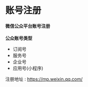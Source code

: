 # 账号注册

#### 微信公众平台账号注册

**公众账号类型**

* 订阅号
* 服务号
* 企业号
* 应用号\(小程序\)

注册地址 : https://mp.weixin.qq.com/



